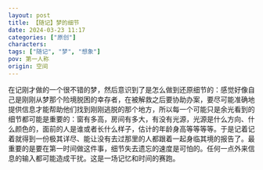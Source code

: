 ```yaml
---
layout: post
title: 【随记】梦的细节
date: 2024-03-23 11:17
categories: ["原创"]
characters: 
tags: ["随记", "梦", "想象"]
pov: 第一人称
origin: 空间
---
```


在记刚才做的一个很不错的梦，然后意识到了是怎么做到还原细节的：感觉好像自己是刚刚从梦那个险境脱困的幸存者，在被解救之后要协助办案，要尽可能准确地提供信息才能帮助他们找到刚刚逃脱的那个地方，所以每一个可能只是余光看到的细节都可能是重要的：窗有多高，房间有多大，有没有光源，光源是什么方向、什么颜色的，面前的人是谁或者长什么样子，估计的年龄身高等等等等。于是记着记着就得到一份极其详尽、能让没有去过那里的人都跟着一起身临其境的报告了。最重要的是要在第一时间做这件事，细节失去遗忘的速度是可怕的。任何一点外来信息的输入都可能造成干扰。这是一场记忆和时间的赛跑。
